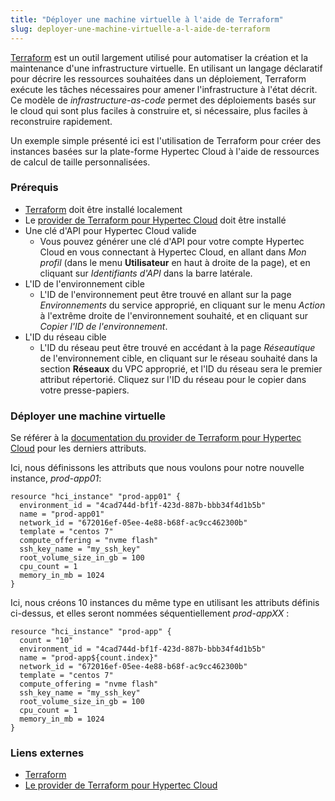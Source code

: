 ```yaml
---
title: "Déployer une machine virtuelle à l'aide de Terraform"
slug: deployer-une-machine-virtuelle-a-l-aide-de-terraform
---
```



[Terraform](https://www.terraform.io/) est un outil largement utilisé pour automatiser la création et la maintenance d'une infrastructure virtuelle. En utilisant un langage déclaratif pour décrire les ressources souhaitées dans un déploiement, Terraform exécute les tâches nécessaires pour amener l'infrastructure à l'état décrit. Ce modèle de *infrastructure-as-code* permet des déploiements basés sur le cloud qui sont plus faciles à construire et, si nécessaire, plus faciles à reconstruire rapidement.

Un exemple simple présenté ici est l'utilisation de Terraform pour créer des instances basées sur la plate-forme Hypertec Cloud à l'aide de ressources de calcul de taille personnalisées.

### Prérequis

- [Terraform](https://www.terraform.io/downloads.html) doit être installé localement
- Le [provider de Terraform pour Hypertec Cloud](https://github.com/hypertec-cloud/terraform-provider-hci) doit être installé
- Une clé d'API pour Hypertec Cloud valide
    - Vous pouvez générer une clé d'API pour votre compte Hypertec Cloud en vous connectant à Hypertec Cloud, en allant dans *Mon profil* (dans le menu **Utilisateur** en haut à droite de la page), et en cliquant sur *Identifiants d'API* dans la barre latérale.
- L'ID de l'environnement cible
    - L'ID de l'environnement peut être trouvé en allant sur la page *Environnements* du service approprié, en cliquant sur le menu *Action* à l'extrême droite de l'environnement souhaité, et en cliquant sur *Copier l'ID de l'environnement*.
- L'ID du réseau cible
    - L'ID du réseau peut être trouvé en accédant à la page *Réseautique* de l'environnement cible, en cliquant sur le réseau souhaité dans la section **Réseaux** du VPC approprié, et l'ID du réseau sera le premier attribut répertorié. Cliquez sur l'ID du réseau pour le copier dans votre presse-papiers.

### Déployer une machine virtuelle

Se référer à la [documentation du provider de Terraform pour Hypertec Cloud](https://github.com/hypertec-cloud/terraform-provider-hci/tree/master/docs) pour les derniers attributs.

Ici, nous définissons les attributs que nous voulons pour notre nouvelle instance, *prod-app01*:

```
resource "hci_instance" "prod-app01" {
  environment_id = "4cad744d-bf1f-423d-887b-bbb34f4d1b5b"
  name = "prod-app01"
  network_id = "672016ef-05ee-4e88-b68f-ac9cc462300b"
  template = "centos 7"
  compute_offering = "nvme flash"
  ssh_key_name = "my_ssh_key"
  root_volume_size_in_gb = 100
  cpu_count = 1
  memory_in_mb = 1024
}
```

Ici, nous créons 10 instances du même type en utilisant les attributs définis ci-dessus, et elles seront nommées séquentiellement *prod-appXX* :

```
resource "hci_instance" "prod-app" {
  count = "10"
  environment_id = "4cad744d-bf1f-423d-887b-bbb34f4d1b5b"
  name = "prod-app${count.index}"
  network_id = "672016ef-05ee-4e88-b68f-ac9cc462300b"
  template = "centos 7"
  compute_offering = "nvme flash"
  ssh_key_name = "my_ssh_key"
  root_volume_size_in_gb = 100
  cpu_count = 1
  memory_in_mb = 1024
}
```

### Liens externes

- [Terraform](https://www.terraform.io/)
- [Le provider de Terraform pour Hypertec Cloud](https://github.com/hypertec-cloud/terraform-provider-hci)
